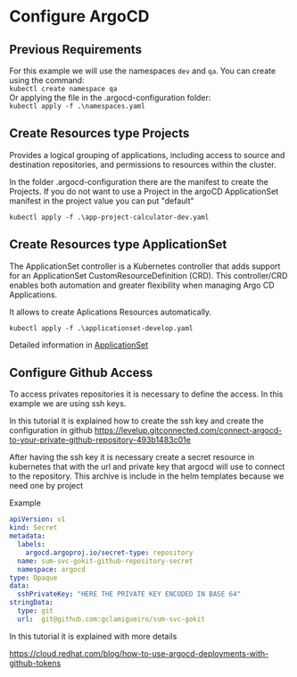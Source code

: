 # Configure ArgoCD


## Previous Requirements

For this example we will use the namespaces ```dev``` and ```qa```. You can create using the command:  
```kubectl create namespace qa```  
Or applying the file in the .argocd-configuration folder:  
```kubectl apply -f .\namespaces.yaml```

## Create Resources type Projects

Provides a logical grouping of applications, including access to source and destination repositories, and permissions to resources within the cluster.

In the folder .argocd-configuration there are the manifest to create the Projects. If you do not want to use a Project in the argoCD ApplicationSet manifest in the project value you can put "default"

```kubectl apply -f .\app-project-calculator-dev.yaml```

## Create Resources type ApplicationSet

The ApplicationSet controller is a Kubernetes controller that adds support for an ApplicationSet CustomResourceDefinition (CRD). This controller/CRD enables both automation and greater flexibility when managing Argo CD Applications. 

It allows to create Aplications Resources automatically.

```kubectl apply -f .\applicationset-develop.yaml```

Detailed information in [ApplicationSet](https://argocd-applicationset.readthedocs.io/en/stable/)
  


## Configure Github Access

To access privates repositories it is necessary to define the access.
In this example we are using ssh keys. 

In this tutorial it is explained how to create the ssh key and create the configuration in 
github
https://levelup.gitconnected.com/connect-argocd-to-your-private-github-repository-493b1483c01e

After having the ssh key it is necessary create a secret resource in kubernetes that with the url and private key that argocd will use to connect to the repository. This archive is include in the helm templates because we need one by project

Example
``` yaml
apiVersion: v1
kind: Secret
metadata:
  labels:
    argocd.argoproj.io/secret-type: repository
  name: sum-svc-gokit-github-repository-secret
  namespace: argocd
type: Opaque
data:
  sshPrivateKey: "HERE THE PRIVATE KEY ENCODED IN BASE 64"
stringData:  
  type: git
  url:  git@github.com:gclamigueiro/sum-svc-gokit
```

In this tutorial it is explained with more details

https://cloud.redhat.com/blog/how-to-use-argocd-deployments-with-github-tokens
